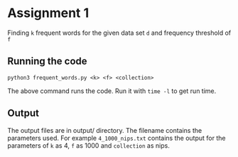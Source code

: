 # Assignment 1

Finding `k` frequent words for the given data set `d` and frequency threshold of `f`

## Running the code

`python3 frequent_words.py <k> <f> <collection>`

The above command runs the code. Run it with `time -l` to get run time.

## Output

The output files are in output/ directory. The filename contains the parameters used. For example `4_1000_nips.txt` contains the output for the parameters of `k` as 4, `f` as 1000 and `collection` as nips. 